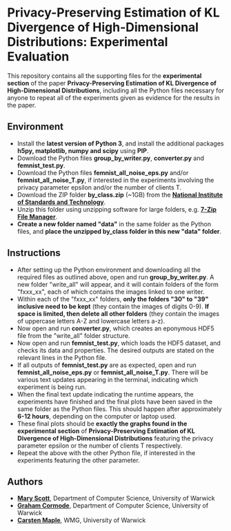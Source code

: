 # Privacy-Preserving Estimation of KL Divergence of High-Dimensional Distributions: Experimental Evaluation

This repository contains all the supporting files for the **experimental section** of the paper **Privacy-Preserving Estimation of KL Divergence of High-Dimensional Distributions**, including all the Python files necessary for anyone to repeat all of the experiments given as evidence for the results in the paper.

## Environment

- Install the **latest version of Python 3**, and install the additional packages **h5py, matplotlib, numpy and scipy** using **PIP**.
- Download the Python files **group_by_writer.py**, **converter.py** and **femnist_test.py**.
- Download the Python files **femnist_all_noise_eps.py** and/or **femnist_all_noise_T.py**, if interested in the experiments involving the privacy parameter epsilon and/or the number of clients T.
- Download the ZIP folder **by_class.zip** (~1GB) from the [**National Institute of Standards and Technology**](https://s3.amazonaws.com/nist-srd/SD19/by_class.zip).
- Unzip this folder using unzipping software for large folders, e.g. [**7-Zip File Manager**](https://7-zip.org/download.html).
- **Create a new folder named "data"** in the same folder as the Python files, and **place the unzipped by_class folder in this new "data" folder**.

## Instructions

- After setting up the Python environment and downloading all the required files as outlined above, open and run **group_by_writer.py**. A new folder "write_all" will appear, and it will contain folders of the form "fxxx_xx", each of which contains the images linked to one writer.
- Within each of the "fxxx_xx" folders, **only the folders "30" to "39" inclusive need to be kept** (they contain the images of digits 0-9). **If space is limited, then delete all other folders** (they contain the images of uppercase letters A-Z and lowercase letters a-z).
- Now open and run **converter.py**, which creates an eponymous HDF5 file from the "write_all" folder structure.
- Now open and run **femnist_test.py**, which loads the HDF5 dataset, and checks its data and properties. The desired outputs are stated on the relevant lines in the Python file.
- If all outputs of **femnist_test.py** are as expected, open and run **femnist_all_noise_eps.py** or **femnist_all_noise_T.py**. There will be various text updates appearing in the terminal, indicating which experiment is being run.
- When the final text update indicating the runtime appears, the experiments have finished and the final plots have been saved in the same folder as the Python files. This should happen after approximately **6-12 hours**, depending on the computer or laptop used. 
- These final plots should be **exactly the graphs found in the experimental section** of **Privacy-Preserving Estimation of KL Divergence of High-Dimensional Distributions** featuring the privacy parameter epsilon or the number of clients T respectively.
- Repeat the above with the other Python file, if interested in the experiments featuring the other parameter.

## Authors

- **[Mary Scott](https://mary-python.github.io/)**, Department of Computer Science, University of Warwick
- **[Graham Cormode](http://dimacs.rutgers.edu/~graham/)**, Department of Computer Science, University of Warwick
- **[Carsten Maple](https://warwick.ac.uk/fac/sci/wmg/people/profile/?wmgid=1102)**, WMG, University of Warwick
